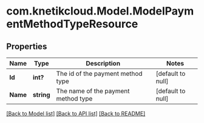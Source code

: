 # com.knetikcloud.Model.ModelPaymentMethodTypeResource
## Properties

Name | Type | Description | Notes
------------ | ------------- | ------------- | -------------
**Id** | **int?** | The id of the payment method type | [default to null]
**Name** | **string** | The name of the payment method type | [default to null]

[[Back to Model list]](../README.md#documentation-for-models) [[Back to API list]](../README.md#documentation-for-api-endpoints) [[Back to README]](../README.md)

